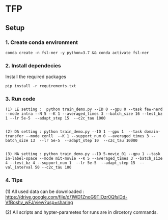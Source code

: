 # TFP

## Setup

### 1. Create conda environment
```
conda create -n fsl-ner -y python=3.7 && conda activate fsl-ner
```
### 2. Install dependecies
Install the required packages
```
pip install -r requirements.txt
```

### 3. Run code
```
(1) LE setting :  python train_demo.py --ID 0 --gpu 0 --task few-nerd --mode intra --N 5 --K 1 --averaged_times 3 --batch_size 16 --test_bz 1 --lr 5e-5  --adapt_step 15  --c2c_tau 1000  


(2) DA setting : python train_demo.py --ID 1 --gpu 1  --task domain-transfer --mode conll  --K 1 --support_num 0 --averaged_times 3 --batch_size 13  --lr 5e-5  --adapt_step 10  --c2c_tau 10000  


(3) NA setting : python train_demo.py --ID 5-movie_01 --gpu 1 --task in-label-space --mode mit-movie --K 5 --averaged_times 3 --batch_size 4 --test_bz 4 --support_num 1  --lr 5e-5  --adapt_step 15  --val_interval 50 --c2c_tau 100 
```


### 4. Tips

(1) All used data can be downloaded :
https://drive.google.com/file/d/1WD1ZnoG9TIOzr0QfslDd-VfBoshy_wFJ/view?usp=sharing

(2) All scripts and hypter-parametes for runs are in dircetory commands.
